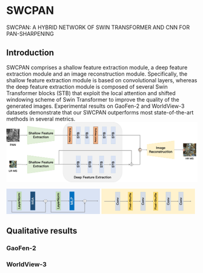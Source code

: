 # SWCPAN
SWCPAN: A HYBRID NETWORK OF SWIN TRANSFORMER AND CNN FOR PAN-SHARPENING

## Introduction
SWCPAN comprises a shallow feature extraction module, a deep feature extraction module and an image reconstruction module. Specifically, the shallow feature extraction module is based on convolutional layers, whereas the deep feature extraction module is composed of several Swin Transformer blocks (STB) that exploit the local attention and shifted windowing scheme of Swin Transformer to improve the quality of the generated images. Experimental results on GaoFen-2 and WorldView-3 datasets demonstrate that our SWCPAN outperforms most state-of-the-art methods in several metrics.
![overview](/Figs/overview.jpg)

<img src="/Figs/STB.jpg" width="49%"> <img src="/Figs/IRM.jpg" width="49%">

## Qualitative results

### GaoFen-2

### WorldView-3

